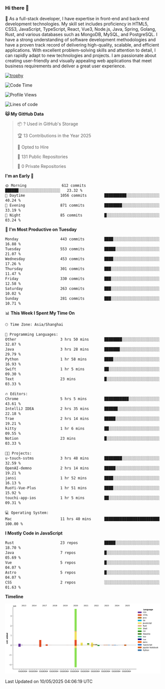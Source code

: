 ### Hi there 👋

🌱 As a full-stack developer, I have expertise in front-end and back-end development technologies. My skill set includes proficiency in HTML5, CSS3, JavaScript, TypeScript, React, Vue3, Node.js, Java, Spring, Golang, Rust, and various databases such as MongoDB, MySQL, and PostgreSQL. I have a strong understanding of software development methodologies and have a proven track record of delivering high-quality, scalable, and efficient applications. With excellent problem-solving skills and attention to detail, I can rapidly adapt to new technologies and projects. I am passionate about creating user-friendly and visually appealing web applications that meet business requirements and deliver a great user experience.

[![trophy](https://github-profile-trophy.vercel.app/?username=elton&rank=SECRET,SSS,SS,S,AAA,AA,A&theme=onedark&no-frame=true&margin-w=10)](https://github.com/ryo-ma/github-profile-trophy)

<!--START_SECTION:waka-->
![Code Time](http://img.shields.io/badge/Code%20Time-1%2C614%20hrs%2022%20mins-blue)

![Profile Views](http://img.shields.io/badge/Profile%20Views-0-blue)

![Lines of code](https://img.shields.io/badge/From%20Hello%20World%20I%27ve%20Written-5.6%20million%20lines%20of%20code-blue)

**🐱 My GitHub Data** 

> 📦 ? Used in GitHub's Storage 
 > 
> 🏆 13 Contributions in the Year 2025
 > 
> 💼 Opted to Hire
 > 
> 📜 131 Public Repositories 
 > 
> 🔑 0 Private Repositories 
 > 
**I'm an Early 🐤** 

```text
🌞 Morning                612 commits         ██████░░░░░░░░░░░░░░░░░░░   23.32 % 
🌆 Daytime                1056 commits        ██████████░░░░░░░░░░░░░░░   40.24 % 
🌃 Evening                871 commits         ████████░░░░░░░░░░░░░░░░░   33.19 % 
🌙 Night                  85 commits          █░░░░░░░░░░░░░░░░░░░░░░░░   03.24 % 
```
📅 **I'm Most Productive on Tuesday** 

```text
Monday                   443 commits         ████░░░░░░░░░░░░░░░░░░░░░   16.88 % 
Tuesday                  553 commits         █████░░░░░░░░░░░░░░░░░░░░   21.07 % 
Wednesday                453 commits         ████░░░░░░░░░░░░░░░░░░░░░   17.26 % 
Thursday                 301 commits         ███░░░░░░░░░░░░░░░░░░░░░░   11.47 % 
Friday                   330 commits         ███░░░░░░░░░░░░░░░░░░░░░░   12.58 % 
Saturday                 263 commits         ███░░░░░░░░░░░░░░░░░░░░░░   10.02 % 
Sunday                   281 commits         ███░░░░░░░░░░░░░░░░░░░░░░   10.71 % 
```


📊 **This Week I Spent My Time On** 

```text
🕑︎ Time Zone: Asia/Shanghai

💬 Programming Languages: 
Other                    3 hrs 50 mins       ████████░░░░░░░░░░░░░░░░░   32.87 % 
Java                     3 hrs 28 mins       ███████░░░░░░░░░░░░░░░░░░   29.79 % 
Python                   1 hr 58 mins        ████░░░░░░░░░░░░░░░░░░░░░   16.93 % 
Swift                    1 hr 5 mins         ██░░░░░░░░░░░░░░░░░░░░░░░   09.30 % 
Text                     23 mins             █░░░░░░░░░░░░░░░░░░░░░░░░   03.33 % 

🔥 Editors: 
Chrome                   5 hrs 5 mins        ███████████░░░░░░░░░░░░░░   43.61 % 
IntelliJ IDEA            2 hrs 35 mins       ██████░░░░░░░░░░░░░░░░░░░   22.18 % 
Trae                     2 hrs 14 mins       █████░░░░░░░░░░░░░░░░░░░░   19.21 % 
kitty                    1 hr 6 mins         ██░░░░░░░░░░░░░░░░░░░░░░░   09.55 % 
Notion                   23 mins             █░░░░░░░░░░░░░░░░░░░░░░░░   03.33 % 

🐱‍💻 Projects: 
u-touch-sstms            3 hrs 48 mins       ████████░░░░░░░░░░░░░░░░░   32.59 % 
OpenAI-demno             2 hrs 14 mins       █████░░░░░░░░░░░░░░░░░░░░   19.21 % 
jansi                    1 hr 52 mins        ████░░░░░░░░░░░░░░░░░░░░░   16.13 % 
RuoYi-Vue-Plus           1 hr 51 mins        ████░░░░░░░░░░░░░░░░░░░░░   15.92 % 
touchi-app-ios           1 hr 5 mins         ██░░░░░░░░░░░░░░░░░░░░░░░   09.31 % 

💻 Operating System: 
Mac                      11 hrs 40 mins      █████████████████████████   100.00 % 
```

**I Mostly Code in JavaScript** 

```text
Rust                     23 repos            █████░░░░░░░░░░░░░░░░░░░░   18.70 % 
Java                     7 repos             █░░░░░░░░░░░░░░░░░░░░░░░░   05.69 % 
Vue                      5 repos             █░░░░░░░░░░░░░░░░░░░░░░░░   04.07 % 
Astro                    5 repos             █░░░░░░░░░░░░░░░░░░░░░░░░   04.07 % 
CSS                      2 repos             ░░░░░░░░░░░░░░░░░░░░░░░░░   01.63 % 
```



**Timeline**

![Lines of Code chart](https://raw.githubusercontent.com/elton/elton/main/assets/bar_graph.png)


 Last Updated on 10/05/2025 04:06:19 UTC
<!--END_SECTION:waka-->

<!--
**elton/elton** is a ✨ _special_ ✨ repository because its `README.md` (this file) appears on your GitHub profile.

Here are some ideas to get you started:

- 🔭 I’m currently working on ...
- 🌱 I’m currently learning ...
- 👯 I’m looking to collaborate on ...
- 🤔 I’m looking for help with ...
- 💬 Ask me about ...
- 📫 How to reach me: ...
- 😄 Pronouns: ...
- ⚡ Fun fact: ...
-->
